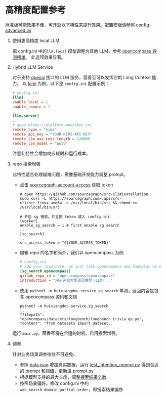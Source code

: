 # 高精度配置参考

标准版可能效果不佳，可开启以下特性来提升效果。配置模板请参照 [config-advanced.ini](../config-advanced.ini)

1. 使用更高精度 local LLM

   把 config.ini 中的`llm.local` 模型调整为其他 LLM，参考 [opencompass 评测榜单](https://rank.opencompass.org.cn/leaderboard-llm)。
   此选项效果显著。

2. Hybrid LLM Service

   对于支持 [openai](https://pypi.org/project/openai/) 接口的 LLM 服务，茴香豆可以发挥它的 Long Context 能力。
   以 [kimi](https://platform.moonshot.cn/) 为例，以下是 `config.ini` 配置示例：

   ```ini
   # config.ini
   [llm]
   enable_local = 1
   enable_remote = 1
   ..
   [llm.server]
   ..
   # open https://platform.moonshot.cn/
   remote_type = "kimi"
   remote_api_key = "YOUR-KIMI-API-KEY"
   remote_llm_max_text_length = 128000
   remote_llm_model = "auto"
   ```

   注意此特性会增加响应耗时和运行成本。

3. repo 搜索增强

   此特性适合处理疑难问题，需要基础开发能力调整 prompt。

   - 点击 [sourcegraph-account-access](https://sourcegraph.com/users/tpoisonooo/settings/tokens) 获取 token

     ```shell
     # open https://github.com/sourcegraph/src-cli#installation
     sudo curl -L https://sourcegraph.com/.api/src-cli/src_linux_amd64 -o /usr/local/bin/src && chmod +x /usr/local/bin/src

     # 开启 sg 搜索，并且把 token 填入 config.ini
     [worker]
     enable_sg_search = 1 # first enable sg search
     ..
     [sg_search]
     ..
     src_access_token = "${YOUR_ACCESS_TOKEN}"
     ```

   - 编辑 repo 的名字和简介，我们以 opencompass 为例

     ```ini
     # config.ini
     # add your repo here, we just take opencompass and lmdeploy as example
     [sg_search.opencompass]
     github_repo_id = "open-compass/opencompass"
     introduction = "用于评测大型语言模型（LLM）.."
     ```

   - 使用 `python3 -m huixiangdou.service.sg_search` 单测，返回内容应包含 opencompass 源码和文档

     ```shell
     python3 -m huixiangdou.service.sg_search
     ..
     "filepath": "opencompass/datasets/longbench/longbench_trivia_qa.py",
     "content": "from datasets import Dataset..
     ```

   运行 `main.py`，茴香豆将在合适的时机，启用搜索增强。

4. 调参

   针对业务场景调参往往不可避免。

   - 参照 [data.json](../tests/data.json) 增加真实数据，运行 [test_intention_prompt.py](../tests/test_intention_prompt.py) 得到合适的 prompt 和阈值，更新进 [prompt.py](../huixiangdou/service/prompt.py)
   - 根据模型支持的最大长度，调整[搜索结果个数](../huixiangdou/service/serial_pipeline.py)
   - 按照场景偏好，修改 config.ini 中的 `web_search.domain_partial_order`，即搜索结果偏序
